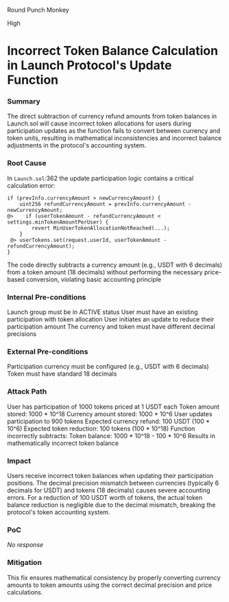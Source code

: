 Round Punch Monkey

High

# Incorrect Token Balance Calculation in Launch Protocol's Update Function

### Summary

The direct subtraction of currency refund amounts from token balances in Launch.sol will cause incorrect token allocations for users during participation updates as the function fails to convert between currency and token units, resulting in mathematical inconsistencies and incorrect balance adjustments in the protocol's accounting system.



### Root Cause

In `Launch.sol`:362 the update participation logic contains a critical calculation error:
```solidity
if (prevInfo.currencyAmount > newCurrencyAmount) {
    uint256 refundCurrencyAmount = prevInfo.currencyAmount - newCurrencyAmount;
@>    if (userTokenAmount - refundCurrencyAmount < settings.minTokenAmountPerUser) {
        revert MinUserTokenAllocationNotReached(...);
    }
 @> userTokens.set(request.userId, userTokenAmount - refundCurrencyAmount);
}
```
The code directly subtracts a currency amount (e.g., USDT with 6 decimals) from a token amount (18 decimals) without performing the necessary price-based conversion, violating basic accounting principle

### Internal Pre-conditions

Launch group must be in ACTIVE status
User must have an existing participation with token allocation
User initiates an update to reduce their participation amount
The currency and token must have different decimal precisions

### External Pre-conditions

Participation currency must be configured (e.g., USDT with 6 decimals)
Token must have standard 18 decimals

### Attack Path

User has participation of 1000 tokens priced at 1 USDT each
Token amount stored: 1000 * 10^18
Currency amount stored: 1000 * 10^6
User updates participation to 900 tokens
Expected currency refund: 100 USDT (100 * 10^6)
Expected token reduction: 100 tokens (100 * 10^18)
Function incorrectly subtracts:
Token balance: 1000 * 10^18 - 100 * 10^6
Results in mathematically incorrect token balance

### Impact

Users receive incorrect token balances when updating their participation positions. The decimal precision mismatch between currencies (typically 6 decimals for USDT) and tokens (18 decimals) causes severe accounting errors. For a reduction of 100 USDT worth of tokens, the actual token balance reduction is negligible due to the decimal mismatch, breaking the protocol's token accounting system.

### PoC

_No response_

### Mitigation

This fix ensures mathematical consistency by properly converting currency amounts to token amounts using the correct decimal precision and price calculations.